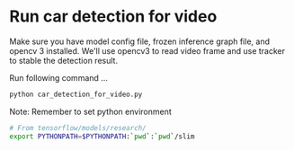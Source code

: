 # Run car detection for video

Make sure you have model config file, frozen inference graph file,
and opencv 3 installed. We'll use opencv3 to read video frame and
use tracker to stable the detection result.

Run following command ...
``` bash
python car_detection_for_video.py
```


Note: Remember to set python environment

``` bash
# From tensorflow/models/research/
export PYTHONPATH=$PYTHONPATH:`pwd`:`pwd`/slim
```
